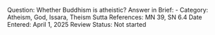 Question: Whether Buddhism is atheistic?
Answer in Brief: -
 Category: Atheism, God, Issara, Theism
Sutta References: MN 39, SN 6.4
Date Entered: April 1, 2025
Review Status: Not started